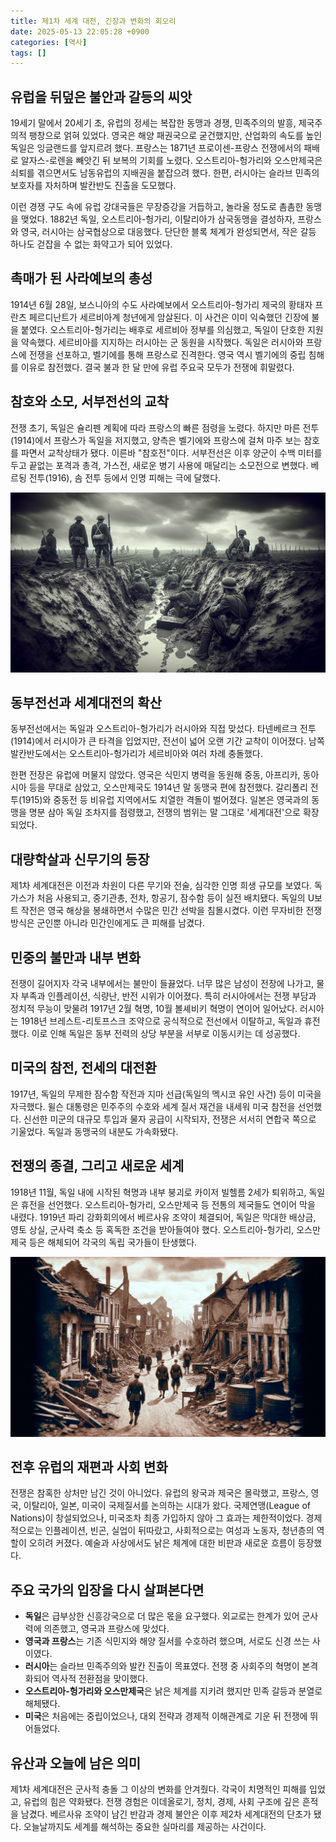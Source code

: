 ```yaml
---
title: 제1차 세계 대전, 긴장과 변화의 회오리
date: 2025-05-13 22:05:28 +0900
categories: [역사]
tags: []
---
```


## 유럽을 뒤덮은 불안과 갈등의 씨앗

19세기 말에서 20세기 초, 유럽의 정세는 복잡한 동맹과 경쟁, 민족주의의 발흥, 제국주의적 팽창으로 얽혀 있었다. 영국은 해양 패권국으로 굳건했지만, 산업화의 속도를 높인 독일은 잉글랜드를 앞지르려 했다. 프랑스는 1871년 프로이센-프랑스 전쟁에서의 패배로 알자스-로렌을 빼앗긴 뒤 보복의 기회를 노렸다. 오스트리아-헝가리와 오스만제국은 쇠퇴를 겪으면서도 남동유럽의 지배권을 붙잡으려 했다. 한편, 러시아는 슬라브 민족의 보호자를 자처하며 발칸반도 진출을 도모했다.

이런 경쟁 구도 속에 유럽 강대국들은 무장증강을 거듭하고, 놀라울 정도로 촘촘한 동맹을 맺었다. 1882년 독일, 오스트리아-헝가리, 이탈리아가 삼국동맹을 결성하자, 프랑스와 영국, 러시아는 삼국협상으로 대응했다. 단단한 블록 체계가 완성되면서, 작은 갈등 하나도 걷잡을 수 없는 화약고가 되어 있었다.

## 촉매가 된 사라예보의 총성

1914년 6월 28일, 보스니아의 수도 사라예보에서 오스트리아-헝가리 제국의 황태자 프란츠 페르디난트가 세르비아계 청년에게 암살된다. 이 사건은 이미 익숙했던 긴장에 불을 붙였다. 오스트리아-헝가리는 배후로 세르비아 정부를 의심했고, 독일이 단호한 지원을 약속했다. 세르비아를 지지하는 러시아는 군 동원을 시작했다. 독일은 러시아와 프랑스에 전쟁을 선포하고, 벨기에를 통해 프랑스로 진격한다. 영국 역시 벨기에의 중립 침해를 이유로 참전했다. 결국 불과 한 달 만에 유럽 주요국 모두가 전쟁에 휘말렸다.

## 참호와 소모, 서부전선의 교착

전쟁 초기, 독일은 슐리펜 계획에 따라 프랑스의 빠른 점령을 노렸다. 하지만 마른 전투(1914)에서 프랑스가 독일을 저지했고, 양측은 벨기에와 프랑스에 걸쳐 마주 보는 참호를 파면서 교착상태가 됐다. 이른바 "참호전"이다. 서부전선은 이후 양군이 수백 미터를 두고 끝없는 포격과 총격, 가스전, 새로운 병기 사용에 매달리는 소모전으로 변했다. 베르됭 전투(1916), 솜 전투 등에서 인명 피해는 극에 달했다.

![진흙투성이 참호에서 서로 대치 중인 병사들, 흐린 하늘 아래 텅 빈 대지](assets/img/2025-05-13-cf53a8cd-ca02-48a9-9e2c-1fd2a5068009/1747141608112.png)

## 동부전선과 세계대전의 확산

동부전선에서는 독일과 오스트리아-헝가리가 러시아와 직접 맞섰다. 타넨베르크 전투(1914)에서 러시아가 큰 타격을 입었지만, 전선이 넓어 오랜 기간 교착이 이어졌다. 남쪽 발칸반도에서는 오스트리아-헝가리가 세르비아와 여러 차례 충돌했다.

한편 전장은 유럽에 머물지 않았다. 영국은 식민지 병력을 동원해 중동, 아프리카, 동아시아 등을 무대로 삼았고, 오스만제국도 1914년 말 동맹국 편에 참전했다. 갈리폴리 전투(1915)와 중동전 등 비유럽 지역에서도 치열한 격돌이 벌어졌다. 일본은 영국과의 동맹을 명분 삼아 독일 조차지를 점령했고, 전쟁의 범위는 말 그대로 '세계대전'으로 확장되었다.

## 대량학살과 신무기의 등장

제1차 세계대전은 이전과 차원이 다른 무기와 전술, 심각한 인명 희생 규모를 보였다. 독가스가 처음 사용되고, 중기관총, 전차, 항공기, 잠수함 등이 실전 배치됐다. 독일의 U보트 작전은 영국 해상을 봉쇄하면서 수많은 민간 선박을 침몰시켰다. 이런 무자비한 전쟁 방식은 군인뿐 아니라 민간인에게도 큰 피해를 남겼다.

## 민중의 불만과 내부 변화

전쟁이 길어지자 각국 내부에서는 불만이 들끓었다. 너무 많은 남성이 전장에 나가고, 물자 부족과 인플레이션, 식량난, 반전 시위가 이어졌다. 특히 러시아에서는 전쟁 부담과 정치적 무능이 맞물려 1917년 2월 혁명, 10월 볼셰비키 혁명이 연이어 일어났다. 러시아는 1918년 브레스트-리토프스크 조약으로 공식적으로 전선에서 이탈하고, 독일과 휴전했다. 이로 인해 독일은 동부 전력의 상당 부분을 서부로 이동시키는 데 성공했다.

## 미국의 참전, 전세의 대전환

1917년, 독일의 무제한 잠수함 작전과 지마 선급(독일의 멕시코 유인 사건) 등이 미국을 자극했다. 윌슨 대통령은 민주주의 수호와 세계 질서 재건을 내세워 미국 참전을 선언했다. 신선한 미군의 대규모 투입과 물자 공급이 시작되자, 전쟁은 서서히 연합국 쪽으로 기울었다. 독일과 동맹국의 내분도 가속화됐다.

## 전쟁의 종결, 그리고 새로운 세계

1918년 11월, 독일 내에 시작된 혁명과 내부 붕괴로 카이저 빌헬름 2세가 퇴위하고, 독일은 휴전을 선언했다. 오스트리아-헝가리, 오스만제국 등 전통의 제국들도 연이어 막을 내렸다. 1919년 파리 강화회의에서 베르사유 조약이 체결되어, 독일은 막대한 배상금, 영토 상실, 군사력 축소 등 혹독한 조건을 받아들여야 했다. 오스트리아-헝가리, 오스만제국 등은 해체되어 각국의 독립 국가들이 탄생했다.

![전쟁 직후 폐허가 된 마을의 거리, 무너진 건물과 침울하게 걷는 주민들](assets/img/2025-05-13-cf53a8cd-ca02-48a9-9e2c-1fd2a5068009/1747141629301.png)

## 전후 유럽의 재편과 사회 변화

전쟁은 참혹한 상처만 남긴 것이 아니었다. 유럽의 왕국과 제국은 몰락했고, 프랑스, 영국, 이탈리아, 일본, 미국이 국제질서를 논의하는 시대가 왔다. 국제연맹(League of Nations)이 창설되었으나, 미국조차 최종 가입하지 않아 그 효과는 제한적이었다. 경제적으로는 인플레이션, 빈곤, 실업이 뒤따랐고, 사회적으로는 여성과 노동자, 청년층의 역할이 오히려 커졌다. 예술과 사상에서도 낡은 체계에 대한 비판과 새로운 흐름이 등장했다.

## 주요 국가의 입장을 다시 살펴본다면

- **독일**은 급부상한 신흥강국으로 더 많은 몫을 요구했다. 외교로는 한계가 있어 군사력에 의존했고, 영국과 프랑스에 맞섰다.
- **영국과 프랑스**는 기존 식민지와 해양 질서를 수호하려 했으며, 서로도 신경 쓰는 사이였다.
- **러시아**는 슬라브 민족주의와 발칸 진출이 목표였다. 전쟁 중 사회주의 혁명이 본격화되어 역사적 전환점을 맞이했다.
- **오스트리아-헝가리와 오스만제국**은 낡은 체계를 지키려 했지만 민족 갈등과 분열로 해체됐다.
- **미국**은 처음에는 중립이었으나, 대외 전략과 경제적 이해관계로 기운 뒤 전쟁에 뛰어들었다.

## 유산과 오늘에 남은 의미

제1차 세계대전은 군사적 충돌 그 이상의 변화를 안겨줬다. 각국이 치명적인 피해를 입었고, 유럽의 힘은 약화됐다. 전쟁 경험은 이데올로기, 정치, 경제, 사회 구조에 깊은 흔적을 남겼다. 베르사유 조약이 남긴 반감과 경제 불안은 이후 제2차 세계대전의 단초가 됐다. 오늘날까지도 세계를 해석하는 중요한 실마리를 제공하는 사건이다.